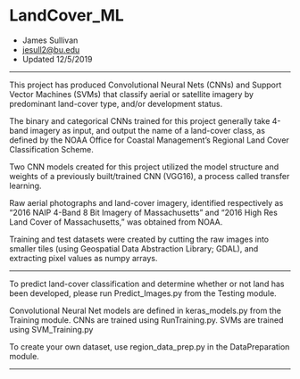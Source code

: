 # LandCover_ML
* James Sullivan
* jesull2@bu.edu
* Updated 12/5/2019

**************************************************************************************************
This project has produced Convolutional Neural Nets (CNNs) and Support Vector Machines (SVMs)
that classify aerial or satellite imagery by predominant land-cover type, and/or development status.

The binary and categorical CNNs trained for this project generally take 4-band imagery as input,
and output the name of a land-cover class, as defined by the NOAA Office for Coastal Management’s 
Regional Land Cover Classification Scheme. 

Two CNN models created for this project utilized the model structure and weights of a previously
built/trained CNN (VGG16), a process called transfer learning. 

Raw aerial photographs and land-cover imagery, identified respectively as
“2016 NAIP 4-Band 8 Bit Imagery of Massachusetts” and “2016 High Res Land Cover of Massachusetts,”
was obtained from NOAA.  

Training and test datasets were created by cutting the raw images into smaller tiles
(using Geospatial Data Abstraction Library; GDAL), and extracting pixel values as numpy arrays. 

**************************************************************************************************

To predict land-cover classification and determine whether or not land has been developed, please 
run Predict_Images.py from the Testing module. 

Convolutional Neural Net models are defined in keras_models.py from the Training module.
CNNs are trained using RunTraining.py.
SVMs are trained using SVM_Training.py

To create your own dataset, use region_data_prep.py in the DataPreparation module.

**************************************************************************************************
